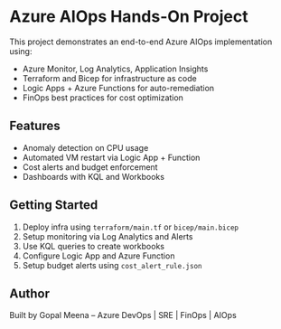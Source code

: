 
# Azure AIOps Hands-On Project

This project demonstrates an end-to-end Azure AIOps implementation using:

- Azure Monitor, Log Analytics, Application Insights
- Terraform and Bicep for infrastructure as code
- Logic Apps + Azure Functions for auto-remediation
- FinOps best practices for cost optimization

## Features

- Anomaly detection on CPU usage
- Automated VM restart via Logic App + Function
- Cost alerts and budget enforcement
- Dashboards with KQL and Workbooks

## Getting Started

1. Deploy infra using `terraform/main.tf` or `bicep/main.bicep`
2. Setup monitoring via Log Analytics and Alerts
3. Use KQL queries to create workbooks
4. Configure Logic App and Azure Function
5. Setup budget alerts using `cost_alert_rule.json`

## Author

Built by Gopal Meena – Azure DevOps | SRE | FinOps | AIOps
